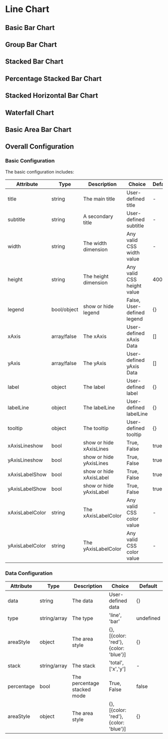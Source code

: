 <script defers>

const Basic_Bar = {
    code: `const getOption = () => {
    return {
        type: 'bar',
        data: {
            'PV': [256, 767, 1356, 2087, 803, 582, 432],
        },
		xAxis: ['Mon', 'Tue', 'Wed', 'Thu', 'Fri', 'Sat', 'Sun'],
	}
};
return getOption;`
};

const Group_Bar = {
    code: `const getOption = () => {
    return {
        type: 'bar',
        data: {
            'PV': [256, 767, 1356, 2087, 803, 582, 432],
            'UV': [287, 707, 1756, 1822, 987, 432, 322],
        },
		xAxis: ['Mon', 'Tue', 'Wed', 'Thu', 'Fri', 'Sat', 'Sun'],
	}
};
return getOption;`
};

const Stacked_Bar = {
    code: `const getOption = () => {
    return {
        type: 'bar',
        data: {
            'PV': [256, 767, 1356, 2087, 803, 582, 432],
            'UV': [287, 707, 1756, 1822, 987, 432, 322],
        },
		xAxis: ['Mon', 'Tue', 'Wed', 'Thu', 'Fri', 'Sat', 'Sun'],
        areaStyle: [{color: 'red'}, {color: 'blue'}],
        stack: [ 'PV', 'UV' ],
	}
};
return getOption;`
};


const Percentage_Stacked_Bar = {
    code: `const getOption = () => {
    return {
        type: 'bar',
        data: {
            'PV': [256, 767, 1356, 2087, 803, 582, 432],
            'UV': [287, 707, 1756, 1822, 987, 432, 322],
        },
		xAxis: ['Mon', 'Tue', 'Wed', 'Thu', 'Fri', 'Sat', 'Sun'],
        percentage: true,
	}
};
return getOption;`
};

const Stacked_Horizontal_Bar = {
    code: `const getOption = () => {
    return {
        type: 'bar',
        data: {
            'PV': [256, 767, 1356, 2087, 803, 582, 432],
            'UV': [287, 707, 1756, 1822, 987, 432, 322].reverse(),
        },
		yAxis: ['Mon', 'Tue', 'Wed', 'Thu', 'Fri', 'Sat', 'Sun'],
        stack: [ 'PV', 'UV' ],
	}
};
return getOption;`
};

const waterfall = {
    code: `const getOption = () => {
    return {
        type: 'bar',
        data: {
            'Placeholder': [0, 1700, 1400, 1200, 300, 0],
            'Life Cost': [2900, 1200, 300, 200, 900, 300],
        },
        xAxis: ['Total', 'Rent', 'Utility', 'Transport', 'Meals', 'Other'],
        stack: 'total',
        waterfall: true,
    }
};
return getOption;`
};

const Basic_Area_bar = {
    code: `const getOption = () => {
    return {
        title: 'Daily Electricity Usage',
        type: 'bar',
        data: {
            'usage': [300, 280, 250, 260, 270, 300, 550, 500, 400, 390, 380, 390, 400, 500, 600, 750, 800, 700, 600, 400],
            'usage2': [125, 280, 223, 260, 270, 300, 550, 343, 400, 390, 553, 213, 400, 223, 123, 750, 321, 123, 542, 135],
        },
		xAxis: ['00:00', '01:15', '02:30', '03:45', '05:00', '06:15', '07:30', '08:45', '10:00', '11:15', '12:30', '13:45', '15:00', '16:15', '17:30', '18:45', '20:00', '21:15', '22:30', '23:45'],
        markArea: [
            {
                'xAxis': [{start:'06:15', end:'08:45', name: "High Demanding Period"}],
                'yAxis': {start: 400, end: 600},
            },
            {
                'xAxis': [{start:'00:00', end:'02:30', name: "Low Demanding Period"}, {start:'05:00',end:'06:15'}],
                'data': [[{ name: 'avg to max', type: 'average'},{ type: 'max' }]],
            }
        ],
	}
};
return getOption;`};

const ex1 = new $visualify.LiveEditor(Basic_Bar).mount('#ex1');
const ex2 = new $visualify.LiveEditor(Group_Bar).mount('#ex2');
const ex3 = new $visualify.LiveEditor(Stacked_Bar).mount('#ex3');
const ex4 = new $visualify.LiveEditor(Percentage_Stacked_Bar).mount('#ex4');
const ex5 = new $visualify.LiveEditor(Stacked_Horizontal_Bar).mount('#ex5');
const ex6 = new $visualify.LiveEditor(waterfall).mount('#ex6');
const ex7 = new $visualify.LiveEditor(Basic_Area_bar).mount('#ex7');
</script>

# Line Chart

## Basic Bar Chart

<div id="ex1"></div>

## Group Bar Chart

<div id="ex2"></div>

## Stacked Bar Chart

<div id="ex3"></div>

## Percentage Stacked Bar Chart

<div id="ex4"></div>

## Stacked Horizontal Bar Chart

<div id="ex5"></div>

## Waterfall Chart

<div id="ex6"></div>

## Basic Area Bar Chart

<div id="ex7"></div>

## Overall Configuration

### Basic Configuration

The basic configuration includes:

| Attribute       | Type        | Description             | Choice                     | Default |
| --------------- | ----------- | ----------------------- | -------------------------- | ------- |
| title           | string      | The main title          | User-defined title         | -       |
| subtitle        | string      | A secondary title       | User-defined subtitle      | -       |
| width           | string      | The width dimension     | Any valid CSS width value  | -       |
| height          | string      | The height dimension    | Any valid CSS height value | 400px   |
| legend          | bool/object | show or hide legend     | False, User-defined legend | {}      |
| xAxis           | array/false | The xAxis               | User-defined xAxis Data    | []      |
| yAxis           | array/false | The yAxis               | User-defined yAxis Data    | []      |
| label           | object      | The label               | User-defined label         | {}      |
| labelLine       | object      | The labelLine           | User-defined labelLine     | {}      |
| tooltip         | object      | The tooltip             | User-defined tooltip       | {}      |
| xAxisLineshow   | bool        | show or hide xAxisLines | True, False                | true    |
| yAxisLineshow   | bool        | show or hide yAxisLines | True, False                | true    |
| xAxisLabelShow  | bool        | show or hide xAxisLabel | True, False                | true    |
| yAxisLabelShow  | bool        | show or hide yAxisLabel | True, False                | true    |
| xAxisLabelColor | string      | The xAxisLabelColor     | Any valid CSS color value  | -       |
| yAxisLabelColor | string      | The yAxisLabelColor     | Any valid CSS color value  | -       |

### Data Configuration

| Attribute  | Type         | Description                 | Choice                              | Default   |
| ---------- | ------------ | --------------------------- | ----------------------------------- | --------- |
| data       | string       | The data                    | User-defined data                   | {}        |
| type       | string/array | The type                    | 'line', 'bar'                       | undefined |
| areaStyle  | object       | The area style              | {},[{color: 'red'},{color: 'blue'}] | {}        |
| stack      | string/array | The stack                   | 'total',['x','y']                   | -         |
| percentage | bool         | The percentage stacked mode | True, False                         | false     |
| areaStyle  | object       | The area style              | {},[{color: 'red'},{color: 'blue'}] | {}        |
